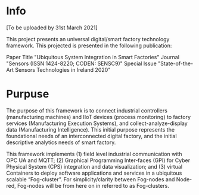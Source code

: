 # Info

[To be uploaded by 31st March 2021]

This project presents an universal digital/smart factory technology framework.
This projected is presented in the following publication:

Paper Title	"Ubiquitous System Integration in Smart Factories"
Journal 	"Sensors (ISSN 1424-8220; CODEN: SENSC9)"
Special Issue 	"State-of-the-Art Sensors Technologies in Ireland 2020"

# Purpuse
The purpose of this framework is to connect industrial controllers (manufacturing machines) and IIoT devices (process monitoring) to factory services (Manufacturing Execution Systems), and collect-analyze-display data (Manufacturing Intelligence). This initial purpose represents the foundational needs of an interconnected digital factory, and the initial descriptive analytics needs of smart factory.

This framework implements (1) field level industrial communication with OPC UA and MQTT; (2) Graphical Programming Inter-faces (GPI) for Cyber Physical System (CPS) integration and data visualization; and (3) virtual Containers to deploy software applications and services in a ubiquitous scalable “Fog-cluster”. For simplicity/clarity between Fog-nodes and Node-red, Fog-nodes will be from here on in referred to as Fog-clusters. 
